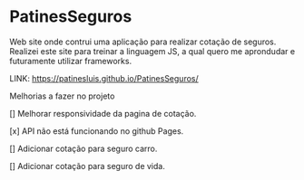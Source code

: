 # PatinesSeguros
 Web site onde contrui uma aplicação para realizar cotação de seguros. Realizei este site para treinar a linguagem JS, a qual quero me aprondudar e futuramente utilizar frameworks. 
 
 LINK: https://patinesluis.github.io/PatinesSeguros/
 
 Melhorias a fazer no projeto
 
 [] Melhorar responsividade da pagina de cotação.
 
 [x] API não está funcionando no github Pages.
 
 [] Adicionar cotação para  seguro carro.
 
 [] Adicionar cotação para seguro de vida.
